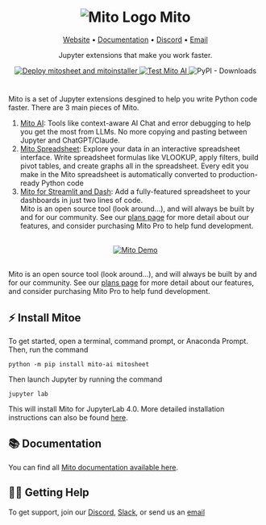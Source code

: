 <h1 align="center">
  <img src="https://www.trymito.io/_next/image?url=%2FMito.svg&w=128&q=75" alt="Mito Logo">
  Mito
</h1>
<p align="center">
  <a href="https://www.trymito.io">Website</a> &bull; <a href="https://docs.trymito.io">Documentation</a> &bull; <a href="https://discord.gg/XdJSZyejJU">Discord</a> &bull; <a href="mailto:founders@sagacollab.com">Email</a>
</p>
<p align="center">
  Jupyter extensions that make you work faster. 
</p>
<p align="center">
  <a href="https://github.com/mito-ds/monorepo/actions/workflows/deploy-mitosheet-mitoinstaller.yml">
    <img src="https://github.com/mito-ds/monorepo/actions/workflows/deploy-mitosheet-mitoinstaller.yml/badge.svg" alt="Deploy mitosheet and mitoinstaller">
  </a>
  <a href="https://github.com/mito-ds/monorepo/actions/workflows/test-mito-ai.yml">
    <img src="https://github.com/mito-ds/monorepo/actions/workflows/test-mito-ai.yml/badge.svg" alt="Test Mito AI">
  </a>
  <img src="https://img.shields.io/pypi/dm/mitosheet" alt="PyPI - Downloads">
</p>

<h1></h1>


Mito is a set of Jupyter extensions desgined to help you write Python code faster. There are 3 main pieces of Mito. 
1. [Mito AI](https://docs.trymito.io/mito-ai/data-copilot): Tools like context-aware AI Chat and error debugging to help you get the most from LLMs. No more copying and pasting between Jupyter and ChatGPT/Claude. 
2. [Mito Spreadsheet](https://docs.trymito.io/how-to/importing-data-to-mito/importing-csv-files): Explore your data in an interactive spreadsheet interface. Write spreadsheet formulas like VLOOKUP, apply filters, build pivot tables, and create graphs all in the spreadsheet.  Every edit you make in the Mito spreadsheet is automatically converted to production-ready Python code
3. [Mito for Streamlit and Dash](https://docs.trymito.io/mito-for-streamlit/getting-started-with-mito-for-streamlit): Add a fully-featured spreadsheet to your dashboards in just two lines of code.  
Mito is an open source tool (look around...), and will always be built by and for our community. See our [plans page](https://www.trymito.io/plans) for more detail about our features, and consider purchasing Mito Pro to help fund development.

<br>

<div align="center">
  <a href="https://www.loom.com/share/3b6af8fd9bda4559918105424222b65c" target="_blank" rel="noopener">
    <img src="https://github.com/user-attachments/assets/2a02f9c0-fa4c-4b51-938b-55ce5fc95287" alt="Mito Demo">
  </a>
</div>

<br>

Mito is an open source tool (look around...), and will always be built by and for our community. See our [plans page](https://www.trymito.io/plans) for more detail about our features, and consider purchasing Mito Pro to help fund development.

## ⚡️ Install Mitoe
To get started, open a terminal, command prompt, or Anaconda Prompt. Then, run the command
```
python -m pip install mito-ai mitosheet
```
Then launch Jupyter by running the command
```
jupyter lab
```
This will install Mito for JupyterLab 4.0. More detailed installation instructions can also be found [here](https://docs.trymito.io/getting-started/installing-mito).

## 📚 Documentation
You can find all [Mito documentation available here](https://docs.trymito.io).

## ✋🏾 Getting Help
To get support, join our [Discord](https://discord.com/invite/XdJSZyejJU), [Slack](https://join.slack.com/t/trymito/shared_invite/zt-1h6t163v7-xLPudO7pjQNKccXz7h7GSg), or send us an [email](mailto:founders@sagacollab.com)
